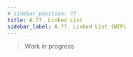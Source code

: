 ```yaml
---
# sidebar_position: ??
title: A.??. Linked List
sidebar_label: A.??. Linked List (WIP)
---
```


> Work in progress
